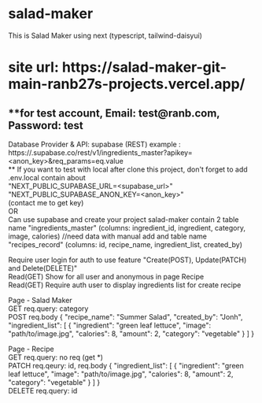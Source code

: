 # salad-maker
 This is Salad Maker using next (typescript, tailwind-daisyui)
 <h1>site url: https://salad-maker-git-main-ranb27s-projects.vercel.app/</h1>
 <h2>**for test account, Email: test@ranb.com, Password: test</h2>

Database Provider & API: supabase (REST)
example : https://<url>.supabase.co/rest/v1/ingredients_master?apikey=<anon_key>&req_params=eq.value <br/>
** If you want to test with local after clone this project, don't forget to add .env.local contain about <br/>
"NEXT_PUBLIC_SUPABASE_URL=<supabase_url>" <br/>
"NEXT_PUBLIC_SUPABASE_ANON_KEY=<anon_key>" <br/>
(contact me to get key) <br/>
OR <br/>
Can use supabase and create your project salad-maker contain 2 table name "ingredients_master" (columns: ingredient_id, ingredient, category, image, calories) //need data with manual add
and table name "recipes_record" (columns: id, recipe_name, ingredient_list, created_by) <br/>

Require user login for auth to use feature "Create(POST), Update(PATCH) and Delete(DELETE)" <br/>
Read(GET) Show for all user and anonymous in page Recipe <br/>
Read(GET) Require auth user to display ingredients list for create recipe

Page - Salad Maker <br/>
GET req.query: category <br/>
POST req.body
{
    "recipe_name": "Summer Salad",
    "created_by": "Jonh",
    "ingredient_list": [
        {
            "ingredient": "green leaf lettuce",
            "image": "path/to/image.jpg",
            "calories": 8,
            "amount": 2,
            "category": "vegetable"
        }
    ]
} <br/>

Page - Recipe <br/>
GET req.query: no req (get *) <br/>
PATCH req.qeury: id, req.body
{
    "ingredient_list": [
        {
            "ingredient": "green leaf lettuce",
            "image": "path/to/image.jpg",
            "calories": 8,
            "amount": 2,
            "category": "vegetable"
        }
    ]
} <br/>
DELETE req.query: id

